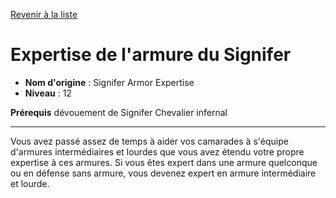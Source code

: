 [Revenir à la liste](..)

# Expertise de l'armure du Signifer

 * **Nom d'origine** : Signifer Armor Expertise
 * **Niveau** : 12


<p><span><strong>Prérequis</strong> dévouement de Signifer Chevalier infernal<br></span></p>
<hr>
<p>Vous avez passé assez de temps à aider vos camarades à s'équipe d'armures intermédiaires et lourdes que vous avez étendu votre propre expertise à ces armures. Si vous êtes expert dans une armure quelconque ou en défense sans armure, vous devenez expert en armure intermédiaire et lourde.</p>